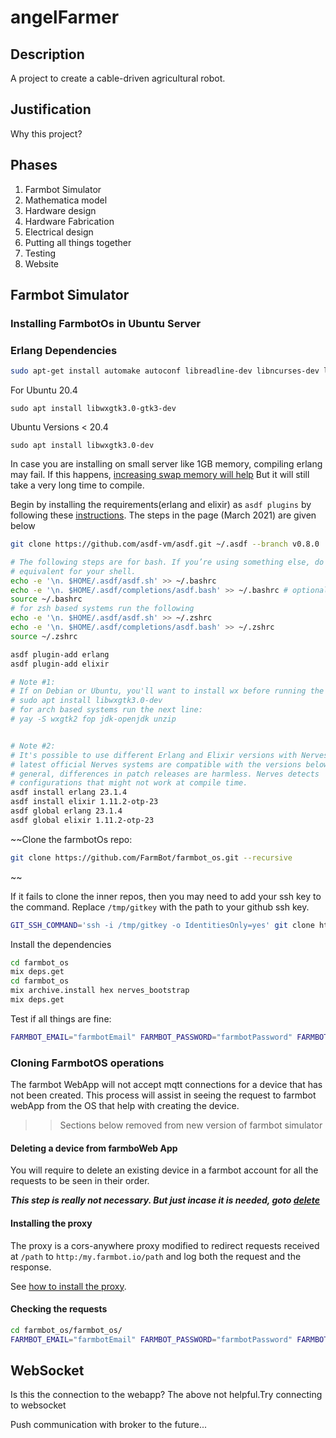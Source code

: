 # angelFarmer

## Description
A project to create a cable-driven agricultural robot.

## Justification
Why this project?

## Phases
1. Farmbot Simulator
2. Mathematica model
3. Hardware design
4. Hardware Fabrication
5. Electrical design
6. Putting all things together
7. Testing
8. Website

## Farmbot Simulator

### Installing FarmbotOs in Ubuntu Server


### Erlang Dependencies

```bash
sudo apt-get install automake autoconf libreadline-dev libncurses-dev libssl-dev libyaml-dev libxslt-dev libffi-dev libtool unixodbc-dev  libgl1-mesa-dev  libglu1-mesa-dev libssh-dev xsltproc fop libxml2-utils
```

For Ubuntu 20.4
```
sudo apt install libwxgtk3.0-gtk3-dev
```

Ubuntu Versions < 20.4
```
sudo apt install libwxgtk3.0-dev
```

In case you are installing on small server like 1GB memory, compiling erlang may fail. If this happens, [increasing swap memory will help](https://linuxhandbook.com/increase-swap-ubuntu/) But it will still take a very long time to compile.

Begin by installing the requirements(erlang and elixir) as `asdf plugins` by following these [instructions](https://hexdocs.pm/nerves/installation.html#Linux). The steps in the page (March 2021) are given below 



```bash
git clone https://github.com/asdf-vm/asdf.git ~/.asdf --branch v0.8.0

# The following steps are for bash. If you’re using something else, do the
# equivalent for your shell.
echo -e '\n. $HOME/.asdf/asdf.sh' >> ~/.bashrc
echo -e '\n. $HOME/.asdf/completions/asdf.bash' >> ~/.bashrc # optional
source ~/.bashrc
# for zsh based systems run the following
echo -e '\n. $HOME/.asdf/asdf.sh' >> ~/.zshrc
echo -e '\n. $HOME/.asdf/completions/asdf.bash' >> ~/.zshrc
source ~/.zshrc

asdf plugin-add erlang
asdf plugin-add elixir

# Note #1:
# If on Debian or Ubuntu, you'll want to install wx before running the next line:
# sudo apt install libwxgtk3.0-dev
# for arch based systems run the next line:
# yay -S wxgtk2 fop jdk-openjdk unzip


# Note #2:
# It's possible to use different Erlang and Elixir versions with Nerves. The
# latest official Nerves systems are compatible with the versions below. In
# general, differences in patch releases are harmless. Nerves detects
# configurations that might not work at compile time.
asdf install erlang 23.1.4
asdf install elixir 1.11.2-otp-23
asdf global erlang 23.1.4
asdf global elixir 1.11.2-otp-23
```

~~Clone the farmbotOs repo:
```bash
git clone https://github.com/FarmBot/farmbot_os.git --recursive
```
~~

If it fails to clone the inner repos, then you may need to add your ssh key to the command. Replace `/tmp/gitkey` with the path to your github ssh key.
```bash
GIT_SSH_COMMAND='ssh -i /tmp/gitkey -o IdentitiesOnly=yes' git clone https://github.com/FarmBot/farmbot_os.git --recursive
```

Install the dependencies
```bash
cd farmbot_os
mix deps.get
cd farmbot_os
mix archive.install hex nerves_bootstrap
mix deps.get
```

Test if all things are fine:
```bash
FARMBOT_EMAIL="farmbotEmail" FARMBOT_PASSWORD="farmbotPassword" FARMBOT_SERVER="https://my.farm.bot" iex -S mix
```

### Cloning FarmbotOS operations

The farmbot WebApp will not accept mqtt connections for a device that has not been created. This process will assist in seeing the request to farmbot webApp from the OS that help with creating the device.


>> Sections below removed from new version of farmbot simulator

#### Deleting a device from farmboWeb App
You will require to delete an existing device in a farmbot account for all the requests to be seen in their order.

***This step is really not necessary. But just incase it is needed, goto [delete](http://your-simulator/#/delete)***

#### Installing the proxy
The proxy is a cors-anywhere proxy modified to redirect requests received at `/path` to `http:/my.farmbot.io/path` and log both the request and the response.

See [how to install the proxy](https://github.com/AngelFarmer/cors-escape).

#### Checking the requests

```bash
cd farmbot_os/farmbot_os/
FARMBOT_EMAIL="farmbotEmail" FARMBOT_PASSWORD="farmbotPassword" FARMBOT_SERVER="http://localhost:2000" iex -S mix
```

## WebSocket

Is this the connection to the webapp?
The above not helpful.Try connecting to websocket

Push communication with broker to the future...
